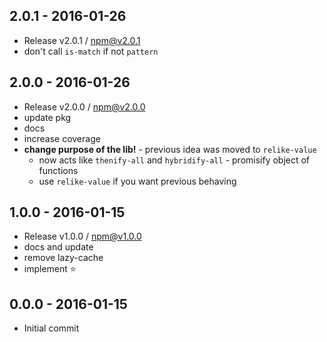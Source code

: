 

## 2.0.1 - 2016-01-26
- Release v2.0.1 / npm@v2.0.1
- don't call `is-match` if not `pattern`

## 2.0.0 - 2016-01-26
- Release v2.0.0 / npm@v2.0.0
- update pkg
- docs
- increase coverage
- **change purpose of the lib!** - previous idea was moved to `relike-value`
  + now acts like `thenify-all` and `hybridify-all` - promisify object of functions
  + use `relike-value` if you want previous behaving

## 1.0.0 - 2016-01-15
- Release v1.0.0 / npm@v1.0.0
- docs and update
- remove lazy-cache
- implement :star:

## 0.0.0 - 2016-01-15
- Initial commit